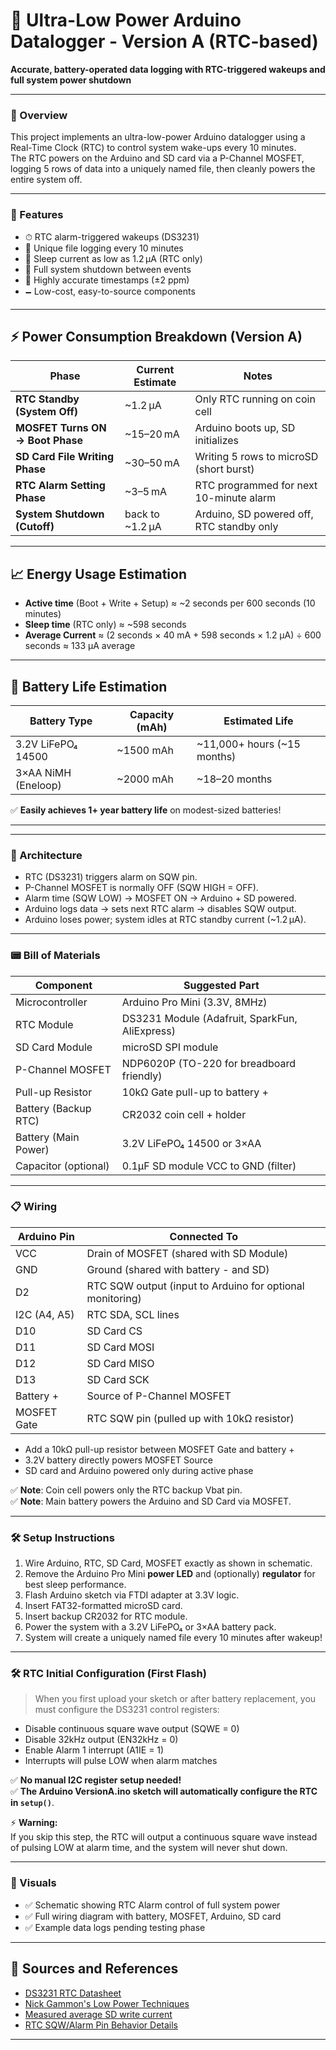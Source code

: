 # 🌱 Ultra-Low Power Arduino Datalogger - Version A (RTC-based)

**Accurate, battery-operated data logging with RTC-triggered wakeups and full system power shutdown**

---

### 📘 Overview

This project implements an ultra-low-power Arduino datalogger using a Real-Time Clock (RTC) to control system wake-ups every 10 minutes.  
The RTC powers on the Arduino and SD card via a P-Channel MOSFET, logging 5 rows of data into a uniquely named file, then cleanly powers the entire system off.

---

### 🚀 Features

- ⏱ RTC alarm-triggered wakeups (DS3231)
- 📂 Unique file logging every 10 minutes
- 🔋 Sleep current as low as 1.2 µA (RTC only)
- 🛑 Full system shutdown between events
- 📆 Highly accurate timestamps (±2 ppm)
- 🗕 Low-cost, easy-to-source components

---

## ⚡ Power Consumption Breakdown (Version A)

| Phase                            | Current Estimate    | Notes                                          |
| -------------------------------- | -------------------- | ---------------------------------------------- |
| **RTC Standby (System Off)**      | ~1.2 µA              | Only RTC running on coin cell                  |
| **MOSFET Turns ON → Boot Phase**  | ~15–20 mA            | Arduino boots up, SD initializes               |
| **SD Card File Writing Phase**    | ~30–50 mA            | Writing 5 rows to microSD (short burst)         |
| **RTC Alarm Setting Phase**       | ~3–5 mA              | RTC programmed for next 10-minute alarm        |
| **System Shutdown (Cutoff)**      | back to ~1.2 µA      | Arduino, SD powered off, RTC standby only      |

---

## 📈 Energy Usage Estimation

- **Active time** (Boot + Write + Setup) ≈ ~2 seconds per 600 seconds (10 minutes)
- **Sleep time** (RTC only) ≈ ~598 seconds
- **Average Current** ≈ (2 seconds × 40 mA + 598 seconds × 1.2 µA) ÷ 600 seconds ≈ 133 µA average

---

## 🔋 Battery Life Estimation

| Battery Type        | Capacity (mAh) | Estimated Life        |
| -------------------- | -------------- | ---------------------- |
| 3.2V LiFePO₄ 14500   | ~1500 mAh       | ~11,000+ hours (~15 months) |
| 3×AA NiMH (Eneloop)  | ~2000 mAh       | ~18–20 months          |

✅ **Easily achieves 1+ year battery life** on modest-sized batteries!

---

---

### 🧐 Architecture

- RTC (DS3231) triggers alarm on SQW pin.
- P-Channel MOSFET is normally OFF (SQW HIGH = OFF).
- Alarm time (SQW LOW) → MOSFET ON → Arduino + SD powered.
- Arduino logs data → sets next RTC alarm → disables SQW output.
- Arduino loses power; system idles at RTC standby current (~1.2 µA).

---

### 📟 Bill of Materials

| Component             | Suggested Part                            |
| ---------------------- | ----------------------------------------- |
| Microcontroller        | Arduino Pro Mini (3.3V, 8MHz)             |
| RTC Module             | DS3231 Module (Adafruit, SparkFun, AliExpress) |
| SD Card Module         | microSD SPI module                       |
| P-Channel MOSFET       | NDP6020P (TO-220 for breadboard friendly) |
| Pull-up Resistor       | 10kΩ Gate pull-up to battery +            |
| Battery (Backup RTC)   | CR2032 coin cell + holder                 |
| Battery (Main Power)   | 3.2V LiFePO₄ 14500 or 3×AA                |
| Capacitor (optional)   | 0.1µF SD module VCC to GND (filter)       |

---

### 📋 Wiring

| Arduino Pin   | Connected To                           |
|---------------|-----------------------------------------|
| VCC           | Drain of MOSFET (shared with SD Module) |
| GND           | Ground (shared with battery - and SD)   |
| D2            | RTC SQW output (input to Arduino for optional monitoring) |
| I2C (A4, A5)  | RTC SDA, SCL lines                      |
| D10           | SD Card CS                              |
| D11           | SD Card MOSI                            |
| D12           | SD Card MISO                            |
| D13           | SD Card SCK                             |
| Battery +     | Source of P-Channel MOSFET              |
| MOSFET Gate   | RTC SQW pin (pulled up with 10kΩ resistor) |

- Add a 10kΩ pull-up resistor between MOSFET Gate and battery +
- 3.2V battery directly powers MOSFET Source
- SD card and Arduino powered only during active phase

✅ **Note**: Coin cell powers only the RTC backup Vbat pin.  
✅ **Note**: Main battery powers the Arduino and SD Card via MOSFET.

---

### 🛠 Setup Instructions

1. Wire Arduino, RTC, SD Card, MOSFET exactly as shown in schematic.
2. Remove the Arduino Pro Mini **power LED** and (optionally) **regulator** for best sleep performance.
3. Flash Arduino sketch via FTDI adapter at 3.3V logic.
4. Insert FAT32-formatted microSD card.
5. Insert backup CR2032 for RTC module.
6. Power the system with a 3.2V LiFePO₄ or 3×AA battery pack.
7. System will create a uniquely named file every 10 minutes after wakeup!

---

### 🛠 RTC Initial Configuration (First Flash)

> When you first upload your sketch or after battery replacement, you must configure the DS3231 control registers:

- Disable continuous square wave output (SQWE = 0)
- Disable 32kHz output (EN32kHz = 0)
- Enable Alarm 1 interrupt (A1IE = 1)
- Interrupts will pulse LOW when alarm matches

✅ **No manual I2C register setup needed!**  
✅ **The Arduino VersionA.ino sketch will automatically configure the RTC in `setup()`**.

⚡ **Warning:**  
If you skip this step, the RTC will output a continuous square wave instead of pulsing LOW at alarm time, and the system will never shut down.

---

### 📸 Visuals

- ✅ Schematic showing RTC Alarm control of full system power
- ✅ Full wiring diagram with battery, MOSFET, Arduino, SD card
- ✅ Example data logs pending testing phase

---

## 📝 Sources and References

- [DS3231 RTC Datasheet](https://datasheets.maximintegrated.com/en/ds/DS3231.pdf)
- [Nick Gammon's Low Power Techniques](http://gammon.com.au/power)
- [Measured average SD write current](https://forum.arduino.cc/t/current-draw-of-microsd-card-module/623331/2)
- [RTC SQW/Alarm Pin Behavior Details](https://forums.adafruit.com/viewtopic.php?t=45933)

---

